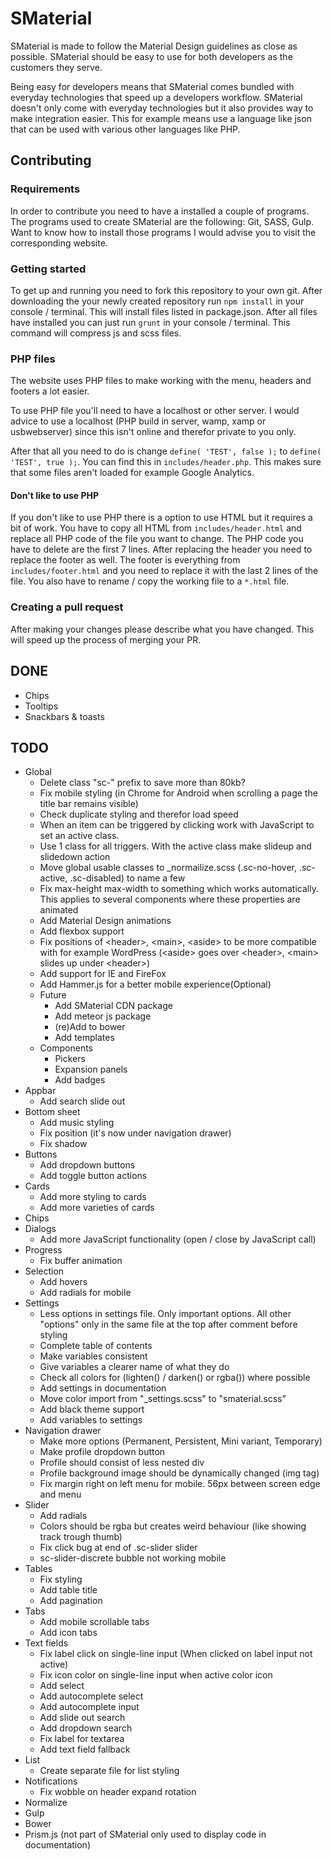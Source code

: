 # SMaterial
SMaterial is made to follow the Material Design guidelines as close as possible. 
SMaterial should be easy to use for both developers as the customers they serve.

Being easy for developers means that SMaterial comes bundled with everyday technologies that speed up a developers workflow.
SMaterial doesn't only come with everyday technologies but it also provides way to make integration easier.
This for example means use a language like json that can be used with various other languages like PHP.

## Contributing
### Requirements
In order to contribute you need to have a installed a couple of programs. The programs used to create SMaterial are the following:
Git, SASS, Gulp. Want to know how to install those programs I would advise you to visit the corresponding website.

### Getting started
To get up and running you need to fork this repository to your own git.
After downloading the your newly created repository run `npm install` in your console / terminal.
This will install files listed in package.json.
After all files have installed you can just run `grunt` in your console / terminal.
This command will compress js and scss files.

### PHP files
The website uses PHP files to make working with the menu, headers and footers a lot easier.

To use PHP file you'll need to have a localhost or other server.
I would advice to use a localhost (PHP build in server, wamp, xamp or usbwebserver) since this isn't online and therefor private to you only.

After that all you need to do is change `define( 'TEST', false );` to `define( 'TEST', true );`. You can find this in
`includes/header.php`. This makes sure that some files aren't loaded for example Google Analytics.

#### Don't like to use PHP
If you don't like to use PHP there is a option to use HTML but it requires a bit of work.
You have to copy all HTML from `includes/header.html` and replace all PHP code of the file you want to change.
The PHP code you have to delete are the first 7 lines.
After replacing the header you need to replace the footer as well.
The footer is everything from `includes/footer.html` and you need to replace it with the last 2 lines of the file.
You also have to rename / copy the working file to a `*.html` file.

### Creating a pull request
After making your changes please describe what you have changed. This will speed up the process of merging your PR.

## DONE

- Chips
- Tooltips
- Snackbars & toasts

## TODO

- Global 
    - Delete class "sc-" prefix to save more than 80kb?
    - Fix mobile styling (in Chrome for Android when scrolling a page the title bar remains visible)
    - Check duplicate styling and therefor load speed
    - When an item can be triggered by clicking work with JavaScript to set an active class.
    - Use 1 class for all triggers. With the active class make slideup and slidedown action
    - Move global usable classes to _normailize.scss (.sc-no-hover, .sc-active, .sc-disabled) to name a few
    - Fix max-height max-width to something which works automatically. This applies to several components where these properties are animated 
    - Add Material Design animations
    - Add flexbox support
    - Fix positions of &lt;header>, &lt;main>, &lt;aside> to be more compatible with for example WordPress (&lt;aside> goes over &lt;header>, &lt;main> slides up under &lt;header>)
    - Add support for IE and FireFox
    - Add Hammer.js for a better mobile experience(Optional)
    - Future
		- Add SMaterial CDN package
		- Add meteor js package
		- (re)Add to bower 
    	- Add templates
    - Components
        - Pickers
		- Expansion panels
		- Add badges
- Appbar
    - Add search slide out
- Bottom sheet
    - Add music styling
    - Fix position (it's now under navigation drawer)
    - Fix shadow
- Buttons
    - Add dropdown buttons
    - Add toggle button actions
- Cards
    - Add more styling to cards
    - Add more varieties of cards
- Chips
- Dialogs
    - Add more JavaScript functionality (open / close by JavaScript call)
- Progress
    - Fix buffer animation
- Selection
    - Add hovers
    - Add radials for mobile
- Settings                   
    - Less options in settings file. Only important options. All other "options" only in the same file at the top after comment before styling     
    - Complete table of contents
    - Make variables consistent
    - Give variables a clearer name of what they do
    - Check all colors for (lighten() / darken() or rgba()) where possible
    - Add settings in documentation
    - Move color import from "_settings.scss" to "smaterial.scss" 
    - Add black theme support
    - Add variables to settings
- Navigation drawer
    - Make more options (Permanent, Persistent, Mini variant, Temporary) 
    - Make profile dropdown button
    - Profile should consist of less nested div 
    - Profile background image should be dynamically changed (img tag)
    - Fix margin right on left menu for mobile. 56px between screen edge and menu
- Slider
    - Add radials
    - Colors should be rgba but creates weird behaviour (like showing track trough thumb)
    - Fix click bug at end of .sc-slider slider
    - sc-slider-discrete bubble not working mobile
- Tables
    - Fix styling
    - Add table title
    - Add pagination
- Tabs
    - Add mobile scrollable tabs
    - Add icon tabs
- Text fields
    - Fix label click on single-line input (When clicked on label input not active)
    - Fix icon color on single-line input when active color icon
    - Add select
    - Add autocomplete select
    - Add autocomplete input
    - Add slide out search
    - Add dropdown search
    - Fix label for textarea
    - Add text field fallback
- List
    - Create separate file for list styling
- Notifications
    - Fix wobble on header expand rotation
- Normalize
- Gulp
- Bower
- Prism.js (not part of SMaterial only used to display code in documentation)
